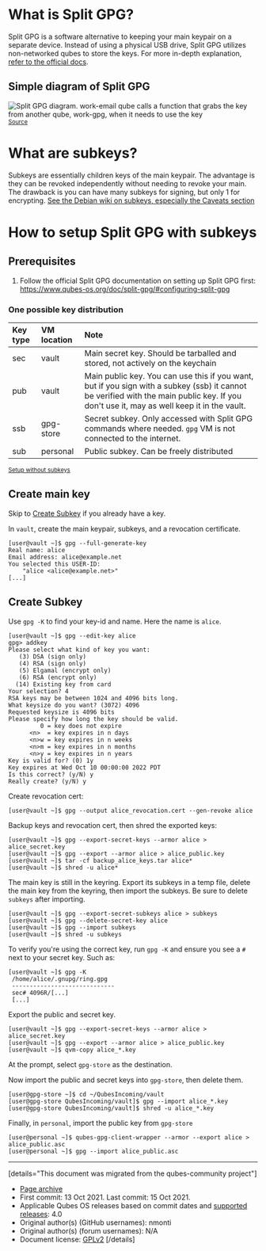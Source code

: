 # What is Split GPG?

Split GPG is a software alternative to keeping your main keypair on a separate device. Instead of using a physical USB drive, Split GPG utilizes non-networked qubes to store the keys. For more in-depth explanation, [refer to the official docs](https://www.qubes-os.org/doc/split-gpg/).

## Simple diagram of Split GPG

![Split GPG diagram. work-email qube calls a function that grabs the key from another qube, work-gpg, when it needs to use the key](upload://tIoA0blR9BF4fsakMptUS57slml.png) <sup>[Source](upload://tIoA0blR9BF4fsakMptUS57slml.png)</sup>

# What are subkeys?

Subkeys are essentially children keys of the main keypair. The advantage is they can be revoked independently without needing to revoke your main. The drawback is you can have many subkeys for signing, but only 1 for encrypting. [See the Debian wiki on subkeys, especially the Caveats section](https://wiki.debian.org/Subkeys)

# How to setup Split GPG with subkeys

## Prerequisites

1.  Follow the official Split GPG documentation on setting up Split GPG first: <https://www.qubes-os.org/doc/split-gpg/#configuring-split-gpg>

### One possible key distribution

| Key type | VM location | Note                                                                                                                                                                                      |
|:---------|:------------|:------------------------------------------------------------------------------------------------------------------------------------------------------------------------------------------|
| sec      | vault       | Main secret key. Should be tarballed and stored, not actively on the keychain                                                                                                             |
| pub      | vault       | Main public key. You can use this if you want, but if you sign with a subkey (ssb) it cannot be verified with the main public key. If you don't use it, may as well keep it in the vault. |
| ssb      | gpg-store   | Secret subkey. Only accessed with Split GPG commands where needed. `gpg` VM is not connected to the internet.                                                                             |
| sub      | personal    | Public subkey. Can be freely distributed                                                                                                                                                  |

<sup>[Setup without subkeys](https://www.qubes-os.org/doc/split-gpg/#setup-description)</sup>

## Create main key

Skip to [Create Subkey](#create-subkey) if you already have a key.

In `vault`, create the main keypair, subkeys, and a revocation certificate.

```
[user@vault ~]$ gpg --full-generate-key
Real name: alice
Email address: alice@example.net
You selected this USER-ID:
    "alice <alice@example.net>"
[...]
```

## Create Subkey

Use `gpg -K` to find your key-id and name. Here the name is `alice`.

```
[user@vault ~]$ gpg --edit-key alice
gpg> addkey
Please select what kind of key you want:
   (3) DSA (sign only)
   (4) RSA (sign only)
   (5) Elgamal (encrypt only)
   (6) RSA (encrypt only)
  (14) Existing key from card
Your selection? 4
RSA keys may be between 1024 and 4096 bits long.
What keysize do you want? (3072) 4096
Requested keysize is 4096 bits
Please specify how long the key should be valid.
         0 = key does not expire
      <n>  = key expires in n days
      <n>w = key expires in n weeks
      <n>m = key expires in n months
      <n>y = key expires in n years
Key is valid for? (0) 1y
Key expires at Wed Oct 10 00:00:00 2022 PDT
Is this correct? (y/N) y
Really create? (y/N) y
```

Create revocation cert:

```
[user@vault ~]$ gpg --output alice_revocation.cert --gen-revoke alice
```

Backup keys and revocation cert, then shred the exported keys:

```
[user@vault ~]$ gpg --export-secret-keys --armor alice > alice_secret.key
[user@vault ~]$ gpg --export --armor alice > alice_public.key
[user@vault ~]$ tar -cf backup_alice_keys.tar alice* 
[user@vault ~]$ shred -u alice*
```

The main key is still in the keyring. Export its subkeys in a temp file, delete the main key from the keyring, then import the subkeys. Be sure to delete `subkeys` after importing.

```
[user@vault ~]$ gpg --export-secret-subkeys alice > subkeys
[user@vault ~]$ gpg --delete-secret-key alice
[user@vault ~]$ gpg --import subkeys
[user@vault ~]$ shred -u subkeys
```

To verify you're using the correct key, run `gpg -K` and ensure you see a `#` next to your secret key. Such as:

```
[user@vault ~]$ gpg -K
 /home/alice/.gnupg/ring.gpg
 -----------------------------
 sec# 4096R/[...]
 [...]
```

Export the public and secret key.

```
[user@vault ~]$ gpg --export-secret-keys --armor alice > alice_secret.key
[user@vault ~]$ gpg --export --armor alice > alice_public.key
[user@vault ~]$ qvm-copy alice_*.key
```

At the prompt, select `gpg-store` as the destination.

Now import the public and secret keys into `gpg-store`, then delete them.

```
[user@gpg-store ~]$ cd ~/QubesIncoming/vault
[user@gpg-store QubesIncoming/vault]$ gpg --import alice_*.key
[user@gpg-store QubesIncoming/vault]$ shred -u alice_*.key
```

Finally, in `personal`, import the public key from `gpg-store`

```
[user@personal ~]$ qubes-gpg-client-wrapper --armor --export alice > alice_public.asc
[user@personal ~]$ gpg --import alice_public.asc
```

------------------------------------------------------------------------

[details="This document was migrated from the qubes-community project"]
- [Page archive](https://github.com/Qubes-Community/Contents/blob/master/docs/security/split-gpg.md)
- First commit: 13 Oct 2021. Last commit: 15 Oct 2021.
- Applicable Qubes OS releases based on commit dates and [supported releases](https://www.qubes-os.org/doc/supported-releases/): 4.0
- Original author(s) (GitHub usernames): nmonti
- Original author(s) (forum usernames): N/A
- Document license: [GPLv2](https://www.gnu.org/licenses/old-licenses/gpl-2.0.html)
[/details]

<div data-theme-toc="true"> </div>